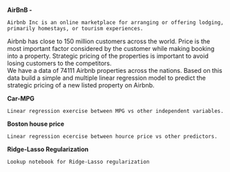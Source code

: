 **AirBnB -**

    Airbnb Inc is an online marketplace for arranging or offering lodging, primarily homestays, or tourism experiences. 
Airbnb has close to 150 million customers across the world. Price is the most important factor considered by the customer while making booking into a property. 
    Strategic pricing of the properties is important to avoid losing customers to the competitors.  
    We have a data of 74111 Airbnb properties across the nations. 
Based on this data build a simple and multiple linear regression model to predict the strategic pricing of a new listed property on Airbnb.
    
**Car-MPG**
    
    Linear regression exercise between MPG vs other independent variables.
    
**Boston house price**

    Linear regression ecercise between hource price vs other predictors.
    
**Ridge-Lasso Regularization**
    
    Lookup notebook for Ridge-Lasso regularization
